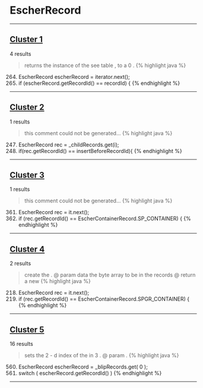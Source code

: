 # EscherRecord

***

## [Cluster 1](./1)
4 results
> returns the instance of the see table , to a 0 . 
{% highlight java %}
264. EscherRecord escherRecord = iterator.next();
265. if (escherRecord.getRecordId() == recordId) {
{% endhighlight %}

***

## [Cluster 2](./2)
1 results
> this comment could not be generated...
{% highlight java %}
247. EscherRecord rec = _childRecords.get(i);
248. if(rec.getRecordId() == insertBeforeRecordId){
{% endhighlight %}

***

## [Cluster 3](./3)
1 results
> this comment could not be generated...
{% highlight java %}
361. EscherRecord rec = it.next();
362. if (rec.getRecordId() == EscherContainerRecord.SP_CONTAINER) {
{% endhighlight %}

***

## [Cluster 4](./4)
2 results
> create the . @ param data the byte array to be in the records @ return a new 
{% highlight java %}
218. EscherRecord rec = it.next();
219. if (rec.getRecordId() == EscherContainerRecord.SPGR_CONTAINER) {
{% endhighlight %}

***

## [Cluster 5](./5)
16 results
> sets the 2 - d index of the in 3 . @ param . 
{% highlight java %}
560. EscherRecord escherRecord = _blipRecords.get( 0 );
561. switch ( escherRecord.getRecordId() )
{% endhighlight %}

***

